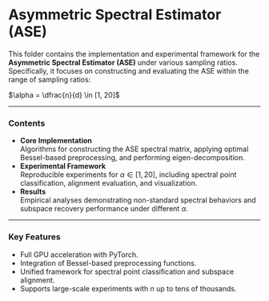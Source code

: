 # Asymmetric Spectral Estimator (ASE)

This folder contains the implementation and experimental framework for the **Asymmetric Spectral Estimator (ASE)** under various sampling ratios.  
Specifically, it focuses on constructing and evaluating the ASE within the range of sampling ratios:

$\alpha = \dfrac{n}{d} \in [1, 20]$

---

### **Contents**
- **Core Implementation**  
  Algorithms for constructing the ASE spectral matrix, applying optimal Bessel-based preprocessing, and performing eigen-decomposition.
- **Experimental Framework**  
  Reproducible experiments for $\alpha \in [1, 20]$, including spectral point classification, alignment evaluation, and visualization.
- **Results**  
  Empirical analyses demonstrating non-standard spectral behaviors and subspace recovery performance under different $\alpha$.

---

### **Key Features**
- Full GPU acceleration with PyTorch.
- Integration of Bessel-based preprocessing functions.
- Unified framework for spectral point classification and subspace alignment.
- Supports large-scale experiments with $n$ up to tens of thousands.
